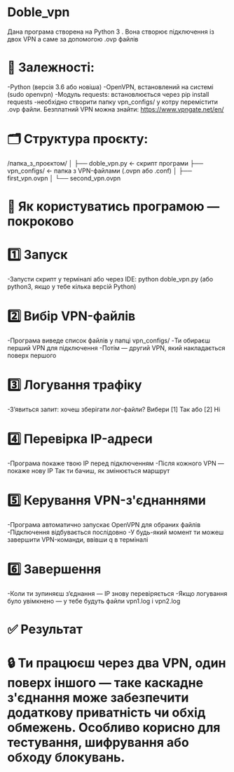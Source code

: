 # Doble_vpn
Дана програма створена на Python 3 . Вона створює підключення із двох VPN а саме за допомогою .ovp файлів 
# 🧩 Залежності:
-Python (версія 3.6 або новіша)
-OpenVPN, встановлений на системі (sudo openvpn)
-Модуль requests: встановлюється через pip install requests
-необхідно створити папку vpn_configs/ у котру перемістити .ovp файли. Безплатний VPN можна знайти: https://www.vpngate.net/en/
# 🗂 Структура проєкту:
/папка_з_проєктом/
│
├── doble_vpn.py              ← скрипт програми
├── vpn_configs/              ← папка з VPN-файлами (.ovpn або .conf)
│   ├── first_vpn.ovpn
│   └── second_vpn.ovpn
# 🚀 Як користуватись програмою — покроково
# 1️⃣ Запуск
-Запусти скрипт у терміналі або через IDE:
python doble_vpn.py
(або python3, якщо у тебе кілька версій Python)
# 2️⃣ Вибір VPN-файлів
-Програма виведе список файлів у папці vpn_configs/
-Ти обираєш перший VPN для підключення
-Потім — другий VPN, який накладається поверх першого
# 3️⃣ Логування трафіку
-З’явиться запит: хочеш зберігати лог-файли?
Вибери [1] Так або [2] Ні
# 4️⃣ Перевірка IP-адреси
-Програма покаже твою IP перед підключенням
-Після кожного VPN — покаже нову IP
Так ти бачиш, як змінюється маршрут
# 5️⃣ Керування VPN-з'єднаннями
-Програма автоматично запускає OpenVPN для обраних файлів
-Підключення відбувається послідовно
-У будь-який момент ти можеш завершити VPN-команди, ввівши q в терміналі
# 6️⃣ Завершення
-Коли ти зупиняєш з’єднання — IP знову перевіряється
-Якщо логування було увімкнено — у тебе будуть файли vpn1.log і vpn2.log
# ✅ Результат
# 🔒 Ти працюєш через два VPN, один поверх іншого — таке каскадне з'єднання може забезпечити додаткову приватність чи обхід обмежень. Особливо корисно для тестування, шифрування або обходу блокувань.
